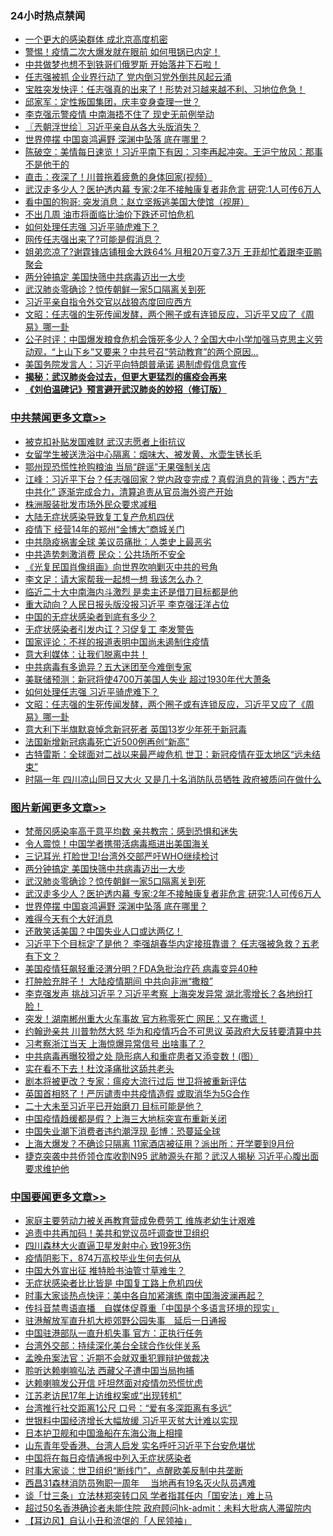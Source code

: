 <div class="catlist">
<h3>24小时热点禁闻</h3>
<ul>
<li><a href="https://github.com/fqnews/bnews/blob/master/cbnews/20200331/1303892.md">一个更大的感染群体 成北京高度机密</a></li>
<li><a href="https://github.com/fqnews/bnews/blob/master/cbnews/20200331/1303921.md">警惕！疫情二次大爆发就在眼前 如何甩锅已内定！</a></li>
<li><a href="https://github.com/fqnews/bnews/blob/master/worldnews/20200331/1303939.md">中共做梦也想不到铁哥们俄罗斯 开始落井下石啦！</a></li>
<li><a href="https://github.com/fqnews/bnews/blob/master/cbnews/20200331/1304006.md">任志强被抓 企业界行动了 党内倒习党外倒共风起云涌</a></li>
<li><a href="https://github.com/fqnews/bnews/blob/master/bannedvideo/20200331/1304020.md">宝胜突发快评：任志强真的出来了！形势对习越来越不利、习地位危急！</a></li>
<li><a href="https://github.com/fqnews/bnews/blob/master/bannedvideo/20200331/1304043.md">邱家军：定性叛国集团，庆丰变身查理一世？ </a></li>
<li><a href="https://github.com/fqnews/bnews/blob/master/comments/20200331/1304094.md">李克强示警疫情 中南海捂不住了 现史无前例举动</a></li>
<li><a href="https://github.com/fqnews/bnews/blob/master/ssgc/20200401/1304157.md">〖兲朝浮世绘〗习近平亲自从各大头版消失？</a></li>
<li><a href="https://github.com/fqnews/bnews/blob/master/topimagenews/20200331/1304078.md">世界停摆 中国哀鸿遍野 深渊中坠落 底在哪里？</a></li>
<li><a href="https://github.com/fqnews/bnews/blob/master/cbnews/20200401/1304184.md">陈破空：美情每日速览！习近平南下有因：习李再起冲突。王沪宁放风：那事不是他干的 </a></li>
<li><a href="https://github.com/fqnews/bnews/blob/master/cbnews/20200331/1303904.md">直击：夜深了！川普拖着疲惫的身体回家(视频）</a></li>
<li><a href="https://github.com/fqnews/bnews/blob/master/topimagenews/20200331/1304098.md">武汉走多少人？医护透内幕 专家:2年不接触康复者非危言 研究:1人可传6万人</a></li>
<li><a href="https://github.com/fqnews/bnews/blob/master/baitai/20200401/1304278.md">看中国的狗哥: 突发消息：赵立坚叛逃美国大使馆（视屏）</a></li>
<li><a href="https://github.com/fqnews/bnews/blob/master/lifebaike/20200331/1303989.md">不出几周 油市将面临比油价下跌还可怕危机</a></li>
<li><a href="https://github.com/fqnews/bnews/blob/master/cbnews/20200401/1304262.md">如何处理任志强 习近平骑虎难下？</a></li>
<li><a href="https://github.com/fqnews/bnews/blob/master/cbnews/20200331/1303881.md">网传任志强出来了?可能是假消息？</a></li>
<li><a href="https://github.com/fqnews/bnews/blob/master/yule/20200401/1304107.md">姐弟恋凉了?谢霆锋店铺租金大跌64% 月租20万变7.3万 王菲却忙着跟李亚鹏聚会</a></li>
<li><a href="https://github.com/fqnews/bnews/blob/master/topimagenews/20200401/1304196.md">两分钟搞定 美国快筛中共病毒迈出一大步</a></li>
<li><a href="https://github.com/fqnews/bnews/blob/master/topimagenews/20200401/1304174.md">武汉肺炎零确诊？惊传朝鲜一家5口隔离关到死</a></li>
<li><a href="https://github.com/fqnews/bnews/blob/master/headline/20200331/1303966.md">习近平亲自指令外交官以战狼态度回应西方</a></li>
<li><a href="https://github.com/fqnews/bnews/blob/master/cbnews/20200401/1304222.md">文昭：任志强的生死传闻发酵，两个圈子或有连锁反应，习近平又应了《周易》哪一卦 </a></li>
<li><a href="https://github.com/fqnews/bnews/blob/master/bannedvideo/20200401/1304206.md">公子时评：中国爆发粮食危机会饿死多少人？全国大中小学加强马克思主义劳动观，“上山下乡”又要来？中共号召“劳动教育”的两个原因... </a></li>
<li><a href="https://github.com/fqnews/bnews/blob/master/ssgc/20200401/1304170.md">美国务院发言人：习近平向特朗普承诺 遏制虚假信息宣传</a></li>
<li><b><a href="https://github.com/fqnews/bnews/blob/master/comments/20200211/1275071.md" target="_blank">揭秘：武汉肺炎会过去，但更大更猛烈的瘟疫会再来</a></b></li>
<li><b><a href="https://github.com/fqnews/bnews/blob/master/comments/20200207/1272816.md" target="_blank">《刘伯温碑记》预言避开武汉肺炎的妙招（修订版）</a></b></li>
</ul>
</div>

<div class="catlist">
<h3><a href="https://github.com/fqnews/bnews/blob/master/cbnews/" target="_blank">中共禁闻</a><span><a href="https://github.com/fqnews/bnews/blob/master/cbnews/" target="_blank" rel="nofollow">更多文章>></a></span></h3>
<ul>
<li><a href="https://github.com/fqnews/bnews/blob/master/cbnews/20200401/1304435.md" target="_blank">被克扣补贴发国难财 武汉志愿者上街抗议</a></li>
<li><a href="https://github.com/fqnews/bnews/blob/master/cbnews/20200401/1304434.md" target="_blank">女留学生被送洗浴中心隔离：烟味大、被发黄、水壶生锈长毛</a></li>
<li><a href="https://github.com/fqnews/bnews/blob/master/cbnews/20200401/1304429.md" target="_blank">鄂州现恐慌性抢购粮油 当局“辟谣”无果强制关店</a></li>
<li><a href="https://github.com/fqnews/bnews/blob/master/cbnews/20200401/1304427.md" target="_blank">江峰：习近平下台？任志强回家？党内政变完成？真假消息的背後；西方“去中共化” 逐渐完成合力，清算追责从官员海外资产开始</a></li>
<li><a href="https://github.com/fqnews/bnews/blob/master/cbnews/20200401/1304426.md" target="_blank">株洲服装批发市场外民众要求减租</a></li>
<li><a href="https://github.com/fqnews/bnews/blob/master/cbnews/20200401/1304425.md" target="_blank">大陆无症状感染导致复工复产危机四伏</a></li>
<li><a href="https://github.com/fqnews/bnews/blob/master/cbnews/20200401/1304421.md" target="_blank">疫情下 经营14年的郑州“金博大”商城关门</a></li>
<li><a href="https://github.com/fqnews/bnews/blob/master/cbnews/20200401/1304418.md" target="_blank">中共隐疫祸害全球 美议员痛批：人类史上最恶劣</a></li>
<li><a href="https://github.com/fqnews/bnews/blob/master/cbnews/20200401/1304417.md" target="_blank">中共造势刺激消费 民众：公共场所不安全</a></li>
<li><a href="https://github.com/fqnews/bnews/blob/master/cbnews/20200401/1304407.md" target="_blank">《光复民国肖像组画》向世界吹响剿灭中共的号角</a></li>
<li><a href="https://github.com/fqnews/bnews/blob/master/cbnews/20200401/1304409.md" target="_blank">李文足：请大家帮我一起想一想 我该怎么办？</a></li>
<li><a href="https://github.com/fqnews/bnews/blob/master/cbnews/20200401/1304400.md" target="_blank">临近二十大中南海内斗激烈 是卖主还是借刀目标都是他</a></li>
<li><a href="https://github.com/fqnews/bnews/blob/master/cbnews/20200401/1304399.md" target="_blank">重大动向？人民日报头版没报习近平 李克强汪洋占位</a></li>
<li><a href="https://github.com/fqnews/bnews/blob/master/cbnews/20200401/1304324.md" target="_blank">中国的无症状感染者到底有多少？</a></li>
<li><a href="https://github.com/fqnews/bnews/blob/master/cbnews/20200401/1304313.md" target="_blank">无症状感染者引发内讧？习促复工 李发警告</a></li>
<li><a href="https://github.com/fqnews/bnews/blob/master/cbnews/20200401/1304288.md" target="_blank">国家评论：不祥的报道表明中国尚未遏制住疫情</a></li>
<li><a href="https://github.com/fqnews/bnews/blob/master/cbnews/20200401/1304070.md" target="_blank">意大利媒体：让我们脱离中共！</a></li>
<li><a href="https://github.com/fqnews/bnews/blob/master/cbnews/20200401/1304084.md" target="_blank">中共病毒有多诡异？五大迷团至今难倒专家</a></li>
<li><a href="https://github.com/fqnews/bnews/blob/master/cbnews/20200401/1304275.md" target="_blank">美联储预测：新冠将使4700万美国人失业  超过1930年代大萧条</a></li>
<li><a href="https://github.com/fqnews/bnews/blob/master/cbnews/20200401/1304262.md" target="_blank">如何处理任志强 习近平骑虎难下？</a></li>
<li><a href="https://github.com/fqnews/bnews/blob/master/cbnews/20200401/1304222.md" target="_blank">文昭：任志强的生死传闻发酵，两个圈子或有连锁反应，习近平又应了《周易》哪一卦</a></li>
<li><a href="https://github.com/fqnews/bnews/blob/master/cbnews/20200401/1304195.md" target="_blank">意大利下半旗默哀悼念新冠死者 英国13岁少年死于新冠毒</a></li>
<li><a href="https://github.com/fqnews/bnews/blob/master/cbnews/20200401/1304194.md" target="_blank">法国新增新冠病毒死亡近500例再创“新高”</a></li>
<li><a href="https://github.com/fqnews/bnews/blob/master/cbnews/20200401/1304193.md" target="_blank">古特雷斯：全球面对二战以来最严峻危机 世卫：新冠疫情在亚太地区“远未结束”</a></li>
<li><a href="https://github.com/fqnews/bnews/blob/master/cbnews/20200401/1304192.md" target="_blank">时隔一年 四川凉山同日又大火 又是几十名消防队员牺牲  政府被质问在做什么</a></li>

</ul>
</div>
<div class="catlist">
<h3><a href="https://github.com/fqnews/bnews/blob/master/topimagenews/" target="_blank">图片新闻</a><span><a href="https://github.com/fqnews/bnews/blob/master/topimagenews/" target="_blank" rel="nofollow">更多文章>></a></span></h3>
<ul>
<li><a href="https://github.com/fqnews/bnews/blob/master/topimagenews/20200401/1304353.md" target="_blank">梵蒂冈感染率高于意平均数 亲共教宗：感到恐惧和迷失</a></li>
<li><a href="https://github.com/fqnews/bnews/blob/master/topimagenews/20200401/1304352.md" target="_blank">令人震惊！中国学者携带活病毒瓶进出美国海关</a></li>
<li><a href="https://github.com/fqnews/bnews/blob/master/topimagenews/20200401/1304351.md" target="_blank">三记耳光 打脸世卫!台湾外交部严吁WHO继续检讨</a></li>
<li><a href="https://github.com/fqnews/bnews/blob/master/topimagenews/20200401/1304196.md" target="_blank">两分钟搞定 美国快筛中共病毒迈出一大步</a></li>
<li><a href="https://github.com/fqnews/bnews/blob/master/topimagenews/20200401/1304174.md" target="_blank">武汉肺炎零确诊？惊传朝鲜一家5口隔离关到死</a></li>
<li><a href="https://github.com/fqnews/bnews/blob/master/topimagenews/20200331/1304098.md" target="_blank">武汉走多少人？医护透内幕 专家:2年不接触康复者非危言 研究:1人可传6万人</a></li>
<li><a href="https://github.com/fqnews/bnews/blob/master/topimagenews/20200331/1304078.md" target="_blank">世界停摆 中国哀鸿遍野 深渊中坠落 底在哪里？</a></li>
<li><a href="https://github.com/fqnews/bnews/blob/master/topimagenews/20200331/1303798.md" target="_blank">难得今天有个大好消息</a></li>
<li><a href="https://github.com/fqnews/bnews/blob/master/topimagenews/20200331/1303672.md" target="_blank">还敢笑话美国？中国失业人口或达两亿！</a></li>
<li><a href="https://github.com/fqnews/bnews/blob/master/topimagenews/20200331/1303489.md" target="_blank">习近平下个目标定了是他？ 李强胡春华内定接班靠谱？ 任志强被急救？五老有下文？</a></li>
<li><a href="https://github.com/fqnews/bnews/blob/master/topimagenews/20200330/1303428.md" target="_blank">美国疫情狂飙轻重泾渭分明？FDA急批治疗药 病毒变异40种</a></li>
<li><a href="https://github.com/fqnews/bnews/blob/master/topimagenews/20200330/1303427.md" target="_blank">打肿脸充胖子！ 大陆疫情期间 中共向非洲“撒粮”</a></li>
<li><a href="https://github.com/fqnews/bnews/blob/master/topimagenews/20200330/1303326.md" target="_blank">李克强发声 挑战习近平？习近平考察 上海突发异常 湖北零增长？各地纷打脸！</a></li>
<li><a href="https://github.com/fqnews/bnews/blob/master/topimagenews/20200330/1303308.md" target="_blank">突发！湖南郴州重大火车事故 官方称零死亡 网民：又在撒谎！</a></li>
<li><a href="https://github.com/fqnews/bnews/blob/master/topimagenews/20200330/1303292.md" target="_blank">约翰逊亲共 川普勃然大怒 华为和疫情巧合不可思议 英政府大反转要清算中共</a></li>
<li><a href="https://github.com/fqnews/bnews/blob/master/topimagenews/20200330/1303284.md" target="_blank">习考察浙江当天 上海惊爆异常信号 出啥事了？</a></li>
<li><a href="https://github.com/fqnews/bnews/blob/master/topimagenews/20200330/1303268.md" target="_blank">中共病毒再曝狡猾之处 隐形病人和重症患者又添变数！(图）</a></li>
<li><a href="https://github.com/fqnews/bnews/blob/master/topimagenews/20200330/1303237.md" target="_blank">实在看不下去！杜汶泽痛批这舔共老头</a></li>
<li><a href="https://github.com/fqnews/bnews/blob/master/topimagenews/20200330/1303236.md" target="_blank">剧本将被更改？专家：瘟疫大流行过后 世卫将被重新评估</a></li>
<li><a href="https://github.com/fqnews/bnews/blob/master/topimagenews/20200330/1303155.md" target="_blank">英国首相怒了！严厉谴责中共疫情造假 或取消华为5G合作</a></li>
<li><a href="https://github.com/fqnews/bnews/blob/master/topimagenews/20200330/1302991.md" target="_blank">二十大未至习近平已开始磨刀 目标可能是他？</a></li>
<li><a href="https://github.com/fqnews/bnews/blob/master/topimagenews/20200330/1302911.md" target="_blank">中国疫情趋缓都是假？上海三大地标突宣布重新关闭</a></li>
<li><a href="https://github.com/fqnews/bnews/blob/master/topimagenews/20200330/1302854.md" target="_blank">中国失业潮下消费者违约潮浮现 彭博：恐蔓延全球</a></li>
<li><a href="https://github.com/fqnews/bnews/blob/master/topimagenews/20200330/1302804.md" target="_blank">上海大爆发？不确诊只隔离 11家酒店被征用？派出所：开学要到9月份</a></li>
<li><a href="https://github.com/fqnews/bnews/blob/master/topimagenews/20200329/1302796.md" target="_blank">捷克突袭中共侨领仓库收割N95 武肺源头在那？武汉人揭秘 习近平心腹出面要求维护他</a></li>

</ul>
</div>
<div class="catlist">
<h3><a href="https://github.com/fqnews/bnews/blob/master/headline/" target="_blank">中国要闻</a><span><a href="https://github.com/fqnews/bnews/blob/master/headline/" target="_blank" rel="nofollow">更多文章>></a></span></h3>
<ul>
<li><a href="https://github.com/fqnews/bnews/blob/master/headline/20200401/1304433.md" target="_blank">家庭主要劳动力被关再教育营成免费劳工 维族老幼生计艰难</a></li>
<li><a href="https://github.com/fqnews/bnews/blob/master/headline/20200401/1304302.md" target="_blank">追责中共再加码！美共和党议员吁调查世卫组织</a></li>
<li><a href="https://github.com/fqnews/bnews/blob/master/headline/20200401/1304072.md" target="_blank">四川森林大火直逼卫星发射中心 致19死3伤</a></li>
<li><a href="https://github.com/fqnews/bnews/blob/master/headline/20200401/1304179.md" target="_blank">疫情阴影下，874万高校毕业生何去何从</a></li>
<li><a href="https://github.com/fqnews/bnews/blob/master/headline/20200401/1304169.md" target="_blank">中国大外宣出征 推特脸书油管寸草难生？</a></li>
<li><a href="https://github.com/fqnews/bnews/blob/master/headline/20200401/1304151.md" target="_blank">无症状感染者比比皆是  中国复工路上危机四伏</a></li>
<li><a href="https://github.com/fqnews/bnews/blob/master/headline/20200401/1304127.md" target="_blank">时事大家谈热点快评：美中各自加紧演练 南中国海波澜再起？</a></li>
<li><a href="https://github.com/fqnews/bnews/blob/master/headline/20200401/1304118.md" target="_blank">传抖音禁粤语直播　自媒体促尊重「中国是个多语言环境的现实」</a></li>
<li><a href="https://github.com/fqnews/bnews/blob/master/headline/20200401/1304113.md" target="_blank">驻港解放军直升机大榄郊野公园失事　延后一日通报</a></li>
<li><a href="https://github.com/fqnews/bnews/blob/master/headline/20200401/1304112.md" target="_blank">中国驻港部队一直升机失事    官方：正执行任务</a></li>
<li><a href="https://github.com/fqnews/bnews/blob/master/headline/20200401/1304111.md" target="_blank">台湾外交部：持续深化美台全球合作伙伴关系</a></li>
<li><a href="https://github.com/fqnews/bnews/blob/master/headline/20200401/1304110.md" target="_blank">孟晚舟案法官：近期不会就双重犯罪辩护做裁决</a></li>
<li><a href="https://github.com/fqnews/bnews/blob/master/headline/20200401/1304101.md" target="_blank">聆听达赖喇嘛弘法  西藏父子遭中国当局拘捕</a></li>
<li><a href="https://github.com/fqnews/bnews/blob/master/headline/20200331/1304090.md" target="_blank">达赖喇嘛发公开信 吁坦然面对疫情勿恐慌忧虑</a></li>
<li><a href="https://github.com/fqnews/bnews/blob/master/headline/20200331/1304082.md" target="_blank">江苏老访民17年上访维权案或“出现转机”</a></li>
<li><a href="https://github.com/fqnews/bnews/blob/master/headline/20200331/1304081.md" target="_blank">台湾推行社交距离1公尺 口号：“爱有多深距离有多远”</a></li>
<li><a href="https://github.com/fqnews/bnews/blob/master/headline/20200331/1304080.md" target="_blank">世银料中国经济增长大幅放缓 习近平灭贫大计难以实现</a></li>
<li><a href="https://github.com/fqnews/bnews/blob/master/headline/20200331/1304060.md" target="_blank">日本护卫舰和中国渔船在东海公海上相撞</a></li>
<li><a href="https://github.com/fqnews/bnews/blob/master/headline/20200331/1304055.md" target="_blank">山东青年受香港、台湾人启发 实名呼吁习近平下台安危堪忧</a></li>
<li><a href="https://github.com/fqnews/bnews/blob/master/headline/20200331/1304041.md" target="_blank">中国将在每日疫情通报中列入无症状感染者</a></li>
<li><a href="https://github.com/fqnews/bnews/blob/master/headline/20200331/1304021.md" target="_blank">时事大家谈：世卫组织“断线门”，点醒欧美反制中共垄断</a></li>
<li><a href="https://github.com/fqnews/bnews/blob/master/headline/20200331/1304010.md" target="_blank">西昌31森林消防员殉职一周年 　当地再有19名灭火队员遇难</a></li>
<li><a href="https://github.com/fqnews/bnews/blob/master/headline/20200331/1304009.md" target="_blank">谈「廿三条」立法林郑突转口风    学者指其任内「国安法」难上马</a></li>
<li><a href="https://github.com/fqnews/bnews/blob/master/headline/20200331/1304008.md" target="_blank">超过50名香港确诊者未能住院    政府顾问hk-admit：未料大批病人滞留院内</a></li>
<li><a href="https://github.com/fqnews/bnews/blob/master/headline/20200331/1304007.md" target="_blank">【耳边风】自认小丑和流氓的「人民领袖」</a></li>

</ul>
</div>